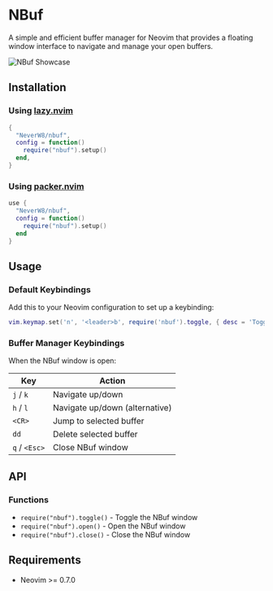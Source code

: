 # NBuf

A simple and efficient buffer manager for Neovim that provides a floating window interface to navigate and manage your open buffers.

![NBuf Showcase](https://raw.githubusercontent.com/NeverW8/nbuf/in.gif)

## Installation

### Using [lazy.nvim](https://github.com/folke/lazy.nvim)

```lua
{
  "NeverW8/nbuf",
  config = function()
    require("nbuf").setup()
  end,
}
```

### Using [packer.nvim](https://github.com/wbthomason/packer.nvim)

```lua
use {
  "NeverW8/nbuf",
  config = function()
    require("nbuf").setup()
  end
}
```

## Usage

### Default Keybindings

Add this to your Neovim configuration to set up a keybinding:

```lua
vim.keymap.set('n', '<leader>b', require('nbuf').toggle, { desc = 'Toggle NBuf' })
```

### Buffer Manager Keybindings

When the NBuf window is open:

| Key | Action |
|-----|--------|
| `j` / `k` | Navigate up/down |
| `h` / `l` | Navigate up/down (alternative) |
| `<CR>` | Jump to selected buffer |
| `dd` | Delete selected buffer |
| `q` / `<Esc>` | Close NBuf window |


## API

### Functions

- `require("nbuf").toggle()` - Toggle the NBuf window
- `require("nbuf").open()` - Open the NBuf window
- `require("nbuf").close()` - Close the NBuf window

## Requirements

- Neovim >= 0.7.0

